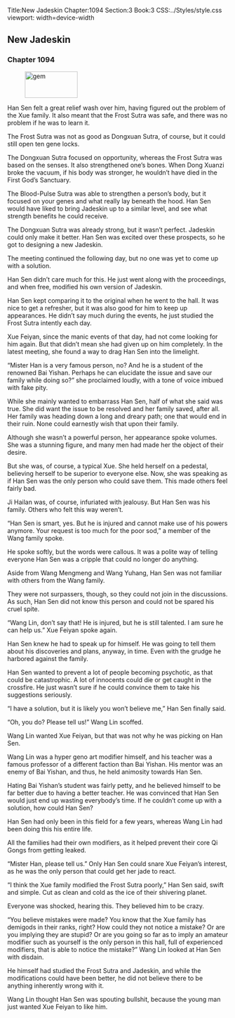 Title:New Jadeskin 
Chapter:1094 
Section:3 
Book:3 
CSS:../Styles/style.css 
viewport: width=device-width
  
## New Jadeskin
### Chapter 1094
  
<figure>
	<img src="../Images/gem.gif" alt="gem" id="gem" width="120" height="60" />
</figure>
  

  
Han Sen felt a great relief wash over him, having figured out the problem of the Xue family. It also meant that the Frost Sutra was safe, and there was no problem if he was to learn it.

The Frost Sutra was not as good as Dongxuan Sutra, of course, but it could still open ten gene locks.

The Dongxuan Sutra focused on opportunity, whereas the Frost Sutra was based on the senses. It also strengthened one’s bones. When Dong Xuanzi broke the vacuum, if his body was stronger, he wouldn’t have died in the First God’s Sanctuary.

The Blood-Pulse Sutra was able to strengthen a person’s body, but it focused on your genes and what really lay beneath the hood. Han Sen would have liked to bring Jadeskin up to a similar level, and see what strength benefits he could receive.

The Dongxuan Sutra was already strong, but it wasn’t perfect. Jadeskin could only make it better. Han Sen was excited over these prospects, so he got to designing a new Jadeskin.

The meeting continued the following day, but no one was yet to come up with a solution.

Han Sen didn’t care much for this. He just went along with the proceedings, and when free, modified his own version of Jadeskin.

Han Sen kept comparing it to the original when he went to the hall. It was nice to get a refresher, but it was also good for him to keep up appearances. He didn’t say much during the events, he just studied the Frost Sutra intently each day.

Xue Feiyan, since the manic events of that day, had not come looking for him again. But that didn’t mean she had given up on him completely. In the latest meeting, she found a way to drag Han Sen into the limelight.

“Mister Han is a very famous person, no? And he is a student of the renowned Bai Yishan. Perhaps he can elucidate the issue and save our family while doing so?” she proclaimed loudly, with a tone of voice imbued with fake pity.

While she mainly wanted to embarrass Han Sen, half of what she said was true. She did want the issue to be resolved and her family saved, after all. Her family was heading down a long and dreary path; one that would end in their ruin. None could earnestly wish that upon their family.

Although she wasn’t a powerful person, her appearance spoke volumes. She was a stunning figure, and many men had made her the object of their desire.

But she was, of course, a typical Xue. She held herself on a pedestal, believing herself to be superior to everyone else. Now, she was speaking as if Han Sen was the only person who could save them. This made others feel fairly bad.

Ji Hailan was, of course, infuriated with jealousy. But Han Sen was his family. Others who felt this way weren’t.

“Han Sen is smart, yes. But he is injured and cannot make use of his powers anymore. Your request is too much for the poor sod,” a member of the Wang family spoke.

He spoke softly, but the words were callous. It was a polite way of telling everyone Han Sen was a cripple that could no longer do anything.

Aside from Wang Mengmeng and Wang Yuhang, Han Sen was not familiar with others from the Wang family.

They were not surpassers, though, so they could not join in the discussions. As such, Han Sen did not know this person and could not be spared his cruel spite.

“Wang Lin, don’t say that! He is injured, but he is still talented. I am sure he can help us.” Xue Feiyan spoke again.

Han Sen knew he had to speak up for himself. He was going to tell them about his discoveries and plans, anyway, in time. Even with the grudge he harbored against the family.

Han Sen wanted to prevent a lot of people becoming psychotic, as that could be catastrophic. A lot of innocents could die or get caught in the crossfire. He just wasn’t sure if he could convince them to take his suggestions seriously.

“I have a solution, but it is likely you won’t believe me,” Han Sen finally said.

“Oh, you do? Please tell us!” Wang Lin scoffed.

Wang Lin wanted Xue Feiyan, but that was not why he was picking on Han Sen.

Wang Lin was a hyper geno art modifier himself, and his teacher was a famous professor of a different faction than Bai Yishan. His mentor was an enemy of Bai Yishan, and thus, he held animosity towards Han Sen.

Hating Bai Yishan’s student was fairly petty, and he believed himself to be far better due to having a better teacher. He was convinced that Han Sen would just end up wasting everybody’s time. If he couldn’t come up with a solution, how could Han Sen?

Han Sen had only been in this field for a few years, whereas Wang Lin had been doing this his entire life.

All the families had their own modifiers, as it helped prevent their core Qi Gongs from getting leaked.

“Mister Han, please tell us.” Only Han Sen could snare Xue Feiyan’s interest, as he was the only person that could get her jade to react.

“I think the Xue family modified the Frost Sutra poorly,” Han Sen said, swift and simple. Cut as clean and cold as the ice of their shivering planet.

Everyone was shocked, hearing this. They believed him to be crazy.

“You believe mistakes were made? You know that the Xue family has demigods in their ranks, right? How could they not notice a mistake? Or are you implying they are stupid? Or are you going so far as to imply an amateur modifier such as yourself is the only person in this hall, full of experienced modifiers, that is able to notice the mistake?” Wang Lin looked at Han Sen with disdain.

He himself had studied the Frost Sutra and Jadeskin, and while the modifications could have been better, he did not believe there to be anything inherently wrong with it.

Wang Lin thought Han Sen was spouting bullshit, because the young man just wanted Xue Feiyan to like him.